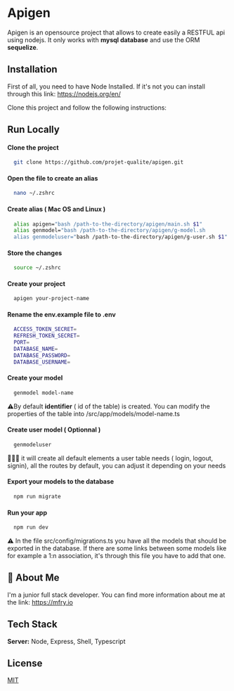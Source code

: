 # Apigen

Apigen is an opensource project that allows to create easily a RESTFUL api using nodejs.
It only works with **mysql database** and use the ORM **sequelize**.




## Installation

First of all, you need to have Node Installed.
If it's not you can install through this link: https://nodejs.org/en/

Clone this project and follow the following instructions:

## Run Locally

#### Clone the project

```bash
  git clone https://github.com/projet-qualite/apigen.git
```

#### Open the file to create an alias

```bash
  nano ~/.zshrc    
```

#### Create alias ( Mac OS and Linux )


```bash
  alias apigen="bash /path-to-the-directory/apigen/main.sh $1"
  alias genmodel="bash /path-to-the-directory/apigen/g-model.sh
  alias genmodeluser="bash /path-to-the-directory/apigen/g-user.sh $1"
```

#### Store the changes

```bash
  source ~/.zshrc 
```

#### Create your project

```bash
  apigen your-project-name
```


#### Rename the env.example file to .env

```bash
  ACCESS_TOKEN_SECRET=
  REFRESH_TOKEN_SECRET=
  PORT=
  DATABASE_NAME=
  DATABASE_PASSWORD=
  DATABASE_USERNAME=
```


#### Create your model
```bash
  genmodel model-name
```
⚠️By default **identifier** ( id of the table) is created. 
You can modify the properties of the table into /src/app/models/model-name.ts


#### Create user model ( Optionnal )
```bash
  genmodeluser
```
👨🏽‍💻 it will create all default elements a user table needs ( login, logout, signin), all the routes by default, you can adjust it depending on your needs


#### Export your models to the database
```bash
  npm run migrate
```


#### Run your app
```bash
  npm run dev
```

⚠️ In the file src/config/migrations.ts you have all the 
models that should be exported in the database. If there are some links
between some models like for example a 1:n association, it's through this file
you have to add that one.
## 🚀 About Me
I'm a junior full stack developer.
You can find more information about me at the link: https://mfry.io


## Tech Stack

**Server:** Node, Express, Shell, Typescript


## License

[MIT](https://choosealicense.com/licenses/mit/)

